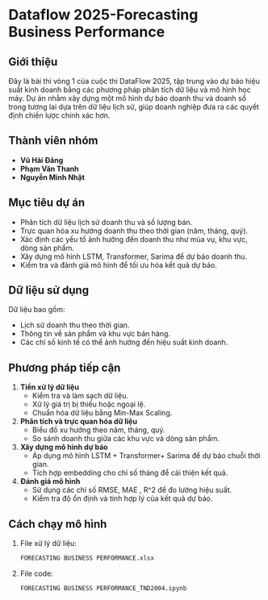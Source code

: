 # Dataflow 2025-Forecasting Business Performance

## Giới thiệu
Đây là bài thi vòng 1 của cuộc thi DataFlow 2025, tập trung vào dự báo hiệu suất kinh doanh bằng các phương pháp phân tích dữ liệu và mô hình học máy. Dự án nhằm xây dựng một mô hình dự báo doanh thu và doanh số trong tương lai dựa trên dữ liệu lịch sử, giúp doanh nghiệp đưa ra các quyết định chiến lược chính xác hơn.

## Thành viên nhóm
- **Vũ Hải Đăng**
- **Phạm Văn Thanh**
- **Nguyễn Minh Nhật**

## Mục tiêu dự án
- Phân tích dữ liệu lịch sử doanh thu và số lượng bán.
- Trực quan hóa xu hướng doanh thu theo thời gian (năm, tháng, quý).
- Xác định các yếu tố ảnh hưởng đến doanh thu như mùa vụ, khu vực, dòng sản phẩm.
- Xây dựng mô hình LSTM, Transformer, Sarima để dự báo doanh thu.
- Kiểm tra và đánh giá mô hình để tối ưu hóa kết quả dự báo.

## Dữ liệu sử dụng
Dữ liệu bao gồm:
- Lịch sử doanh thu theo thời gian.
- Thông tin về sản phẩm và khu vực bán hàng.
- Các chỉ số kinh tế có thể ảnh hưởng đến hiệu suất kinh doanh.

## Phương pháp tiếp cận
1. **Tiền xử lý dữ liệu**
   - Kiểm tra và làm sạch dữ liệu.
   - Xử lý giá trị bị thiếu hoặc ngoại lệ.
   - Chuẩn hóa dữ liệu bằng Min-Max Scaling.
2. **Phân tích và trực quan hóa dữ liệu**
   - Biểu đồ xu hướng theo năm, tháng, quý.
   - So sánh doanh thu giữa các khu vực và dòng sản phẩm.
3. **Xây dựng mô hình dự báo**
   - Áp dụng mô hình LSTM + Transformer+ Sarima để dự báo chuỗi thời gian.
   - Tích hợp embedding cho chỉ số tháng để cải thiện kết quả.
4. **Đánh giá mô hình**
   - Sử dụng các chỉ số RMSE, MAE , R^2 để đo lường hiệu suất.
   - Kiểm tra độ ổn định và tính hợp lý của kết quả dự báo.

## Cách chạy mô hình
1. File xử lý dữ liệu:
   ```bash
   FORECASTING BUSINESS PERFORMANCE.xlsx
   ```
2. File code:
   ```bash
   FORECASTING BUSINESS PERFORMANCE_TND2004.ipynb
   ```



